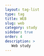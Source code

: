 ```yaml
---
layout: tag-list
type: tag
title: WEB
slug: web
category: study
sidebar: true
order: 4
description: >
   Web study
---
```

